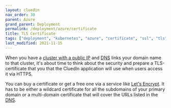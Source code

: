 ```yaml
---
layout: cluedin
nav_order: 30
parent: Azure
grand_parent: Deployment
permalink: /deployment/azure/certificate
title: TLS Certificate
tags: ["deployment", "kubernetes", "azure", "certificate", "ssl", "tls"]
last_modified: 2021-11-15
---
```


When you have a [cluster with a public IP](./aks) and [DNS](./dns) links your domain name to that cluster, it's about time to think about the security and prepare a TLS-certificate that you that the CluedIn application will use when users access it via HTTPS.

You can buy a certificate or get a free one via a service like [Let's Encrypt](https://letsencrypt.org/). It has to be either a wildcard certificate for all the subdomains of your primary domain or a multi-domain certificate that will cover the URLs listed in the [DNS](./dns).